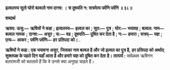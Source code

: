 **इल्वलस्य सुतो घोरो बल्वलो नाम दानव: ।** **स दूषयति न: सत्रमेत्य पर्वणि पर्वणि ॥ ३८॥** 

**शब्दार्थ** 

**ऋषय: ऊचु:—** **ऋषियों ने कहा** **; इल्वलस्य—** **इल्वल का** **; सुत:—** **पुत्र** **; घोर:—** **भयावह** **; बल्वल: नाम—** **बल्वल नामक** **;** **दानव:—** **असुर** **; स:—** **वह** **; दूषयति—** **दूषित कर देता है** **; न:—** **हमारा** **; सत्रम्—** **यज्ञ** **; एत्य—** **आकर** **; पर्वणि पर्वणि—** **हर** **प्रतिपदा को।** **.** 

**ऋषियों ने कहा : एक भयावना असुर, जिसका नाम बल्वल है और जो इल्वल का पुत्र है,** **हर प्रतिपदा को अर्थात् शुक्लपक्ष के पहले दिन यहाँ आता है और हमारे यज्ञ को दूषित कर देता** **है।** **तात्पर्य :** सर्वप्रथम ऋषिगण बलरामजी को बतलाते हैं कि वे उनसे क्या अनुग्रह चाहते हैं।  